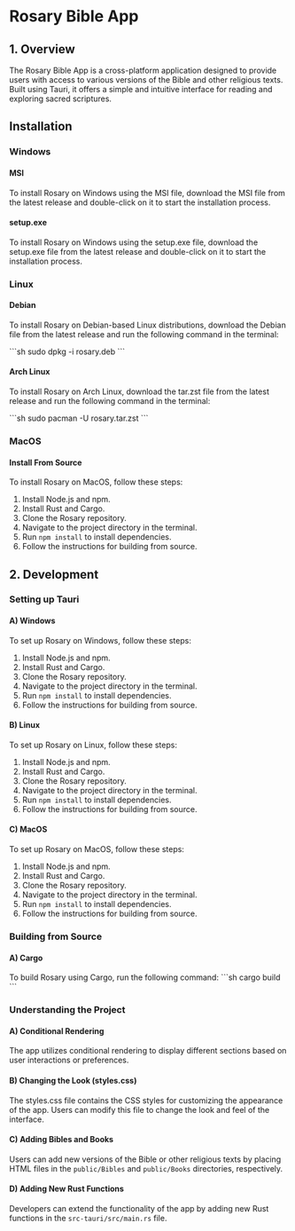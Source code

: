 # Rosary Bible App

## 1. Overview

The Rosary Bible App is a cross-platform application designed to provide users with access to various versions of the Bible and other religious texts. Built using Tauri, it offers a simple and intuitive interface for reading and exploring sacred scriptures.

## Installation

### Windows

#### MSI

To install Rosary on Windows using the MSI file, download the MSI file from the latest release and double-click on it to start the installation process.

#### setup.exe

To install Rosary on Windows using the setup.exe file, download the setup.exe file from the latest release and double-click on it to start the installation process.

### Linux

#### Debian

To install Rosary on Debian-based Linux distributions, download the Debian file from the latest release and run the following command in the terminal:

\`\`\`sh
sudo dpkg -i rosary.deb
\`\`\`

#### Arch Linux

To install Rosary on Arch Linux, download the tar.zst file from the latest release and run the following command in the terminal:

\`\`\`sh
sudo pacman -U rosary.tar.zst
\`\`\`

### MacOS

#### Install From Source

To install Rosary on MacOS, follow these steps:
1. Install Node.js and npm.
2. Install Rust and Cargo.
3. Clone the Rosary repository.
4. Navigate to the project directory in the terminal.
5. Run `npm install` to install dependencies.
6. Follow the instructions for building from source.

## 2. Development

### Setting up Tauri

#### A) Windows

To set up Rosary on Windows, follow these steps:
1. Install Node.js and npm.
2. Install Rust and Cargo.
3. Clone the Rosary repository.
4. Navigate to the project directory in the terminal.
5. Run `npm install` to install dependencies.
6. Follow the instructions for building from source.

#### B) Linux

To set up Rosary on Linux, follow these steps:
1. Install Node.js and npm.
2. Install Rust and Cargo.
3. Clone the Rosary repository.
4. Navigate to the project directory in the terminal.
5. Run `npm install` to install dependencies.
6. Follow the instructions for building from source.

#### C) MacOS

To set up Rosary on MacOS, follow these steps:
1. Install Node.js and npm.
2. Install Rust and Cargo.
3. Clone the Rosary repository.
4. Navigate to the project directory in the terminal.
5. Run `npm install` to install dependencies.
6. Follow the instructions for building from source.

### Building from Source

#### A) Cargo

To build Rosary using Cargo, run the following command:
\`\`\`sh
cargo build
\`\`\`

### Understanding the Project

#### A) Conditional Rendering

The app utilizes conditional rendering to display different sections based on user interactions or preferences.

#### B) Changing the Look (styles.css)

The styles.css file contains the CSS styles for customizing the appearance of the app. Users can modify this file to change the look and feel of the interface.

#### C) Adding Bibles and Books

Users can add new versions of the Bible or other religious texts by placing HTML files in the `public/Bibles` and `public/Books` directories, respectively.

#### D) Adding New Rust Functions

Developers can extend the functionality of the app by adding new Rust functions in the `src-tauri/src/main.rs` file.
